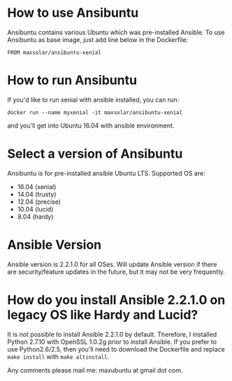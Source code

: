 # How to use Ansibuntu
Ansibuntu contains various Ubuntu which was pre-installed Ansible. 
To use Ansibuntu as base image, just add line below in the Dockerfile:
```
FROM maxsolar/ansibuntu-xenial
```

# How to run Ansibuntu
If you'd like to run xenial with ansible installed, you can run:
```
docker run --name myxenial -it maxsolar/ansibuntu-xenial
```
and you'll get into Ubuntu 16.04 with ansible environment.

# Select a version of Ansibuntu
Ansibuntu is for pre-installed ansible Ubuntu LTS. Supported OS are:
* 16.04 (xenial)
* 14.04 (trusty)
* 12.04 (precise)
* 10.04 (lucid)
*  8.04 (hardy)

# Ansible Version
Ansible version is 2.2.1.0 for all OSes. Will update Ansible version if there are security/feature updates in the future, but it may not be very frequently.

# How do you install Ansible 2.2.1.0 on legacy OS like Hardy and Lucid?
It is not possible to install Ansible 2.2.1.0 by default. Therefore, I installed Python 2.7.10 with OpenSSL 1.0.2g prior to install Ansible. If you prefer to use Python2.6/2.5, then you'll need to download the Dockerfile and replace `make install` with `make altinstall`.

Any comments please mail me: maxubuntu at gmail dot com.
